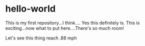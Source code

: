 # hello-world
This is my first repository...I think....
Yes this definitely is.
This is exciting...now what to put here....There's so much room!

Let's see this thing reach .88 mph
